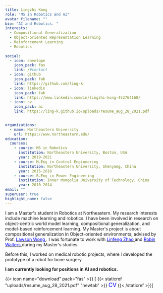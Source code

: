 ```yaml
---
title: Lingzhi Kong
role: "MS in Robotics and AI"
avatar_filename: ""
bio: "AI and Robotics. "
interests:
  - Compositional Generalization  
  - Object-oriented Representation Learning 
  - Reinforcement Learning
  - Robotics  
  
social:
  - icon: envelope
    icon_pack: fas
    link: /#contact
  - icon: github
    icon_pack: fab
    link: https://github.com/ling-k
  - icon: linkedin
    icon_pack: fab
    link: https://www.linkedin.com/in/lingzhi-kong-452764168/ 
  - icon: cv 
    icon_pack: ai
    link: https://ling-k.github.io/uploads/resume_aug_28_2021.pdf

  
organizations:
  - name: Northeastern University
    url: https://www.northeastern.edu/
education:
  courses:
    - course: MS in Robotics
      institution: Northeastern University, Boston, USA 
      year: 2019-2021 
    - course: M.Eng in Control Engineering
      institution: Northeastern University, Shenyang, China 
      year: 2015-2018
    - course: B.Eng in Power Engineering
      institution: Inner Mongolia University of Technology, China
      year: 2010-2014
email: ""
superuser: true
highlight_name: false
---
```

I am a Master's student in Robotics at Northeastern. My research interests include machine learning and robotics. I have been involved in research on object-centric world model learning, compositional generalization, and model-based reinforcement learning. My Master's project is about compositional generalization in Object-oriented environments, advised by Prof. [<span style="color:blue"> Lawson Wong </span>](http://www.ccs.neu.edu/home/lsw/). 
I was fortunate to work with [<span style="color:blue"> Linfeng Zhao </span>](https://lfzhao.com/) and [<span style="color:blue"> Robin Walters </span>](http://mathserver.neu.edu/robin/) during my Master's studies. 

Before this, I worked on medical robotic projects, where I developed the prototype of a robot for bone surgery. 

**I am currently looking for positions in AI and robotics.** 

{{< icon name="download" pack="fas" >}} \[ {{< staticref "uploads/resume_aug_28_2021.pdf" "newtab" >}}  <span style="color:blue; font-size:1.3em;">CV</span> {{< /staticref >}}]


